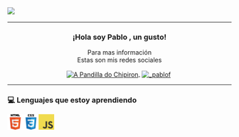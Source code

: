 <img src="https://www.upo.es/diario/wp-content/uploads/2016/05/informatica.jpg">

---

### <p align="center"><strong>¡Hola soy Pablo , un gusto!</strong></p>
<p align="center">Para mas información <br />Estas son mis redes sociales</p>
<p align="center">
    <a href="https://discord.gg/KtsAbnq7vD" target="blank" style="margin-right: 4px">
        <img align="center" src="https://simpleicons.org/icons/discord.svg" alt="A Pandilla do Chipiron" height="28px" width="28px">
    <a href="https://www.instagram.com/_pablof/" target="blank" style="margin-right: 4px">
        <img align="center" src="https://simpleicons.org/icons/instagram.svg" alt="_pablof" height="28px" width="28px">
    </a>
</p>

---

### 💻 Lenguajes que estoy aprendiendo

<img align="left" alt="HTML5" width="35px" src="https://raw.githubusercontent.com/github/explore/80688e429a7d4ef2fca1e82350fe8e3517d3494d/topics/html/html.png" />
<img align="left" alt="CSS" width="35px" src="https://raw.githubusercontent.com/github/explore/80688e429a7d4ef2fca1e82350fe8e3517d3494d/topics/css/css.png" />
<img align="left" alt="JAVASCRIPT" width="35px" src="https://raw.githubusercontent.com/github/explore/80688e429a7d4ef2fca1e82350fe8e3517d3494d/topics/javascript/javascript.png" />
